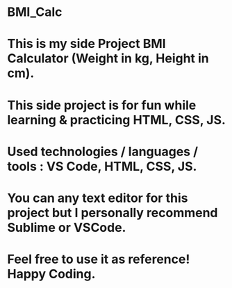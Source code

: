 # BMI_Calc
# This is my side Project BMI Calculator (Weight in kg, Height in cm).
# This side project is for fun while learning & practicing HTML, CSS, JS.
# Used technologies / languages / tools : VS Code, HTML, CSS, JS.
# You can any text editor for this project but I personally recommend Sublime or VSCode.
# Feel free to use it as reference! Happy Coding.
